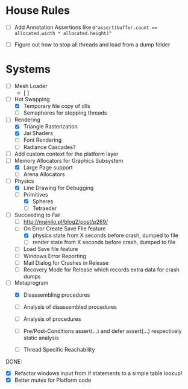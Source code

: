 # House Rules

- [ ] Add Annotation Assertions like ``@"assert(buffer.count == allocated.width * allocated.height)"`` 

- [ ] Figure out how to stop all threads and load from a dump folder


# Systems
- [ ] Mesh Loader
	- [ ] 
- [ ] Hot Swapping
	- [x] Temporary file copy of dlls
	- [ ] Semaphores for stopping threads
- [ ] Rendering
	- [x] Triangle Rasterization
	- [x] Jai Shaders
	- [ ] Font Rendering
	- [ ] Radiance Cascades?
- [ ] Add custom context for the platform layer
- [ ] Memory Allocators for Graphics Subsystem
	- [x] Large Page support
	- [ ] Arena Allocators
- [ ] Physics
	- [x] Line Drawing for Debugging
	- [ ] Primitives
		- [x] Spheres
		- [ ] Tetraeder
- [ ] Succeeding to Fail
	- [ ] http://msinilo.pl/blog2/post/p269/
	- [ ] On Error Create Save File feature
		- [x] physics state from X seconds before crash, dumped to file
		- [ ] render  state from X seconds before crash, dumped to file
	- [ ] Load Save file feature
	- [ ] Windows Error Reporting
	- [ ] Mail Dialog for Crashes in Release
	- [ ] Recovery Mode for Release which records extra data for crash dumps 
- [ ] Metaprogram
	- [x] Disassembling procedures
	- [ ] Analysis of disassembled procedures
	- [ ] Analysis of procedures
	- [ ] Pre/Post-Conditions assert(...) and defer assert(...) respectively static analysis
	- [ ] Thread Specific Reachability



DONE:

- [x] Refactor windows input from if statements to a simple table lookup!
- [x] Better mutex for Platform code

